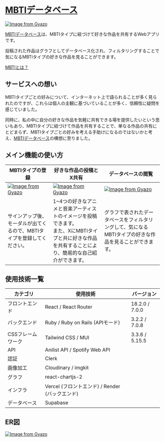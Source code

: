 # [MBTIデータベース](https://www.mbti-database.com/)
[![Image from Gyazo](https://i.gyazo.com/658c850fedea3db773a8125bef23ca9c.png)](https://gyazo.com/658c850fedea3db773a8125bef23ca9c)

[MBTIデータベース](https://www.mbti-database.com/)は、MBTIタイプに紐づけて好きな作品を共有するWebアプリです。

投稿された作品はグラフとしてデータベース化され、フィルタリングすることで気になるMBTIタイプの好きな作品を見ることができます。

[MBTIとは？](https://ja.wikipedia.org/wiki/MBTI)

## サービスへの想い
MBTIタイプごとの好みについて、インターネット上で語られることが多く見られたのですが、これらは個人の主観に基づいていることが多く、信頼性に疑問を感じていました。

同時に、私の中に自分の好きな作品を気軽に共有できる場を提供したいという思いもあり、MBTIタイプに紐づけて作品を共有することで、単なる作品の共有にとどまらず、MBTIタイプごとの好みを考える手助けになるのではないかと考え、[MBTIデータベース](https://www.mbti-database.com/)の構想に至りました。

## メイン機能の使い方
| MBTIタイプの登録 | 好きな作品の投稿とX共有 | データベースの閲覧 |
|------------------|------------------------|-------------------|
| [![Image from Gyazo](https://i.gyazo.com/e652d874443276e429eaf289504f3f58.png)](https://gyazo.com/e652d874443276e429eaf289504f3f58) | [![Image from Gyazo](https://i.gyazo.com/9258e5671cf51f19bf3654ee50b98d4e.jpg)](https://gyazo.com/9258e5671cf51f19bf3654ee50b98d4e) | [![Image from Gyazo](https://i.gyazo.com/d7eb61c06d3a03a6884a5c96a212cd9d.png)](https://gyazo.com/d7eb61c06d3a03a6884a5c96a212cd9d) |
| サインアップ後、モーダルが出てくるので、MBTIタイプを登録してください。 | 1~4つの好きなアニメと音楽アーティストのイメージを投稿できます。<br>また、XにMBTIタイプと共に好きな作品を共有することにより、簡易的な自己紹介ができます。 | グラフで表されたデータベースをフィルタリングして、気になるMBTIタイプの好きな作品を見ることができます。

## 使用技術一覧
| カテゴリ | 使用技術 | バージョン |
|----------|----------|------------|
| フロントエンド | React / React Router | 18.2.0 / 7.0.0 |
| バックエンド | Ruby / Ruby on Rails (APIモード) | 3.2.2 / 7.0.8 |
| CSSフレームワーク | Tailwind CSS / MUI | 3.3.6 / 5.15.5 |
| API | Anilist API / Spotify Web API ||
| 認証 | Clerk ||
| 画像加工 | Cloudinary / imgkit ||
| グラフ | react-chartjs-2 ||
| インフラ | Vercel (フロントエンド) / Render (バックエンド) ||
| データベース | Supabase ||

## ER図
[![Image from Gyazo](https://i.gyazo.com/c0357a39b9e15fe53b9d5da5c98f932b.png)](https://gyazo.com/c0357a39b9e15fe53b9d5da5c98f932b)
